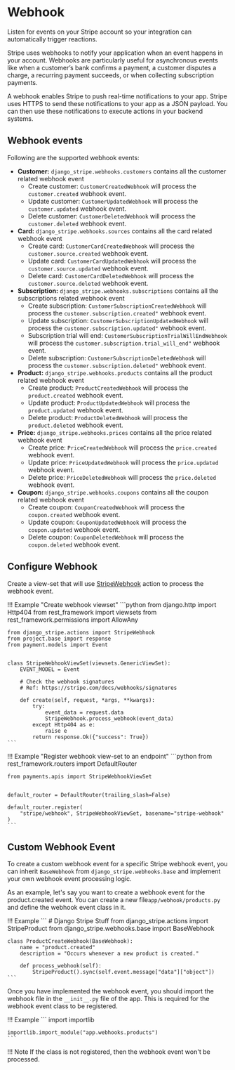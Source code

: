# Webhook

Listen for events on your Stripe account so your integration can automatically trigger reactions.

Stripe uses webhooks to notify your application when an event happens in your account. Webhooks are particularly useful for asynchronous events like when a customer’s bank confirms a payment, a customer disputes a charge, a recurring payment succeeds, or when collecting subscription payments.

A webhook enables Stripe to push real-time notifications to your app. Stripe uses HTTPS to send these notifications to your app as a JSON payload. You can then use these notifications to execute actions in your backend systems.

## Webhook events

Following are the supported webhook events:

* **Customer:** `django_stripe.webhooks.customers` contains all the customer related webhook event
    * Create customer: `CustomerCreatedWebhook` will process the `customer.created` webhook event.
    * Update customer: `CustomerUpdatedWebhook` will process the `customer.updated` webhook event.
    * Delete customer: `CustomerDeletedWebhook` will process the `customer.deleted` webhook event.
* **Card:** `django_stripe.webhooks.sources` contains all the card related webhook event
    * Create card: `CustomerCardCreatedWebhook` will process the `customer.source.created` webhook event.
    * Update card: `CustomerCardUpdatedWebhook` will process the `customer.source.updated` webhook event.
    * Delete card: `CustomerCardDeletedWebhook` will process the `customer.source.deleted` webhook event.
* **Subscription:** `django_stripe.webhooks.subscriptions` contains all the subscriptions related webhook event
    * Create subscription: `CustomerSubscriptionCreatedWebhook` will process the `customer.subscription.created"` webhook event.
    * Update subscription: `CustomerSubscriptionUpdatedWebhook` will process the `customer.subscription.updated"` webhook event.
    * Subscription trial will end: `CustomerSubscriptionTrialWillEndWebhook` will process the `customer.subscription.trial_will_end"` webhook event.
    * Delete subscription: `CustomerSubscriptionDeletedWebhook` will process the `customer.subscription.deleted"` webhook event.
* **Product:** `django_stripe.webhooks.products` contains all the product related webhook event
    * Create product: `ProductCreatedWebhook` will process the `product.created` webhook event.
    * Update product: `ProductUpdatedWebhook` will process the `product.updated` webhook event.
    * Delete product: `ProductDeletedWebhook` will process the `product.deleted` webhook event.
* **Price:** `django_stripe.webhooks.prices` contains all the price related webhook event
    * Create price: `PriceCreatedWebhook` will process the `price.created` webhook event.
    * Update price: `PriceUpdatedWebhook` will process the `price.updated` webhook event.
    * Delete price: `PriceDeletedWebhook` will process the `price.deleted` webhook event.
* **Coupon:** `django_stripe.webhooks.coupons` contains all the coupon related webhook event
    * Create coupon: `CouponCreatedWebhook` will process the `coupon.created` webhook event.
    * Update coupon: `CouponUpdatedWebhook` will process the `coupon.updated` webhook event.
    * Delete coupon: `CouponDeletedWebhook` will process the `coupon.deleted` webhook event.

## Configure Webhook

Create a view-set that will use [StripeWebhook](/library/actions/webhooks) action to process the webhook event.

!!! Example "Create webhook viewset"
    ```python
    from django.http import Http404
    from rest_framework import viewsets
    from rest_framework.permissions import AllowAny

    from django_stripe.actions import StripeWebhook
    from project.base import response
    from payment.models import Event


    class StripeWebhookViewSet(viewsets.GenericViewSet):
        EVENT_MODEL = Event

        # Check the webhook signatures
        # Ref: https://stripe.com/docs/webhooks/signatures

        def create(self, request, *args, **kwargs):
            try:
                event_data = request.data
                StripeWebhook.process_webhook(event_data)
            except Http404 as e:
                raise e
            return response.Ok({"success": True})
    ```

!!! Example "Register webhook view-set to an endpoint"
    ```python
    from rest_framework.routers import DefaultRouter

    from payments.apis import StripeWebhookViewSet


    default_router = DefaultRouter(trailing_slash=False)

    default_router.register(
        "stripe/webhook", StripeWebhookViewSet, basename="stripe-webhook"
    )
    ```

## Custom Webhook Event

To create a custom webhook event for a specific Stripe webhook event, you can inherit `BaseWebhook` from `django_stripe.webhooks.base` and implement your own webhook event processing logic.

As an example, let's say you want to create a webhook event for the product.created event. You can create a new file`app/webhook/products.py` and define the webhook event class in it.

!!! Example
    ```
    # Django Stripe Stuff
    from django_stripe.actions import StripeProduct
    from django_stripe.webhooks.base import BaseWebhook


    class ProductCreateWebhook(BaseWebhook):
        name = "product.created"
        description = "Occurs whenever a new product is created."

        def process_webhook(self):
            StripeProduct().sync(self.event.message["data"]["object"])
    ```

Once you have implemented the webhook event, you should import the webhook file in the `__init__.py` file of the app. This is required for the webhook event class to be registered.

!!! Example
    ```
    import importlib

    importlib.import_module("app.webhooks.products")
    ```

!!! Note
    If the class is not registered, then the webhook event won't be processed.
